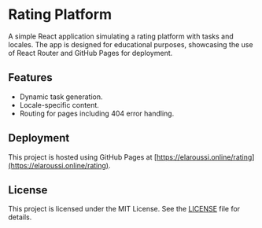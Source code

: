 # Rating Platform

A simple React application simulating a rating platform with tasks and locales. The app is designed for educational purposes, showcasing the use of React Router and GitHub Pages for deployment.

## Features

- Dynamic task generation.
- Locale-specific content.
- Routing for pages including 404 error handling.

## Deployment

This project is hosted using GitHub Pages at [https://elaroussi.online/rating](https://elaroussi.online/rating).

## License

This project is licensed under the MIT License. See the [LICENSE](./LICENSE) file for details.
